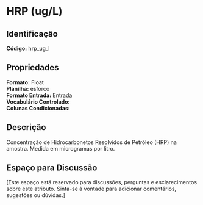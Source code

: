 # HRP (ug/L)

## Identificação
**Código:** hrp_ug_l

## Propriedades
**Formato:** Float  
**Planilha:** esforco  
**Formato Entrada:** Entrada  
**Vocabulário Controlado:**   
**Colunas Condicionadas:**   

## Descrição
Concentração de Hidrocarbonetos Resolvidos de Petróleo (HRP) na amostra. Medida em microgramas por litro.

## Espaço para Discussão
[Este espaço está reservado para discussões, perguntas e esclarecimentos sobre este atributo. Sinta-se à vontade para adicionar comentários, sugestões ou dúvidas.]
